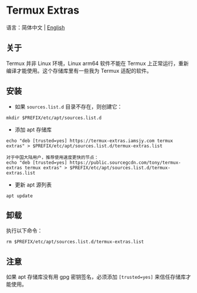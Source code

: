 # Termux Extras
  语言：简体中文 | [English](README.md)
## 关于
Termux 并非 Linux 环境，Linux arm64 软件不能在 Termux 上正常运行，重新编译才能使用。这个存储库里有一些我为 Termux 适配的软件。
## 安装
- 如果 `sources.list.d` 目录不存在，则创建它：
```
mkdir $PREFIX/etc/apt/sources.list.d
```
- 添加 apt 存储库
```
echo "deb [trusted=yes] https://termux-extras.iamsjy.com termux extras" > $PREFIX/etc/apt/sources.list.d/termux-extras.list

对于中国大陆用户，推荐使用速度更快的节点：
echo "deb [trusted=yes] https://public.sourcegcdn.com/tony/termux-extras termux extras" > $PREFIX/etc/apt/sources.list.d/termux-extras.list
```
- 更新 apt 源列表
```
apt update
```
## 卸载
执行以下命令：
```
rm $PREFIX/etc/apt/sources.list.d/termux-extras.list
```

## 注意
如果 apt 存储库没有用 gpg 密钥签名，必须添加 `[trusted=yes]` 来信任存储库才能使用。
